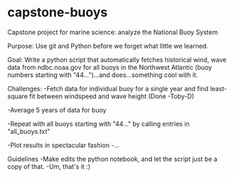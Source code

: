 # capstone-buoys
Capstone project for marine science: analyze the National Buoy System

Purpose: Use git and Python before we forget what little we learned.

Goal: Write a python script that automatically fetches historical wind, wave data from ndbc.noaa.gov for all buoys in the Northwest Atlantic (buoy numbers starting with "44...")...and does...something cool with it.

Challenges:
-Fetch data for individual buoy for a single year and find least-square fit between windspeed and wave height (Done -Toby-D)

-Average 5 years of data for buoy

-Repeat with all buoys starting with "44..." by calling entries in "all_buoys.txt"

-Plot results in spectacular fashion
-...

Guidelines
-Make edits the python notebook, and let the script just be a copy of that.
-Um, that's it :)
